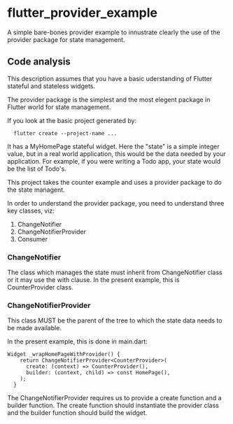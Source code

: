 # flutter_provider_example

A simple bare-bones provider example to innustrate clearly the use of the provider package for state management.

## Code analysis

This description assumes that you have a basic uderstanding of Flutter stateful and stateless widgets. 

The provider package is the simplest and the most elegent package in Flutter world for state management.

If you look at the basic project generated by:
```
  flutter create --project-name ...
```
It has a MyHomePage stateful widget. Here the "state" is a simple integer value, but in a real world application, this would be the data needed by your application. For example, if you were writing a Todo app, your state would be the list of Todo's.

This project takes the counter example and uses a provider package to do the state managent. 

In order to understand the provider package, you need to understand three key classes, viz:
1. ChangeNotifier
2. ChangeNotifierProvider
3. Consumer

### ChangeNotifier
The class which manages the state must inherit from ChangeNotifier class or it may use the with clause. In the present example, this is CounterProvider class. 

### ChangeNotifierProvider
This class MUST be the parent of the tree to which the state data needs to be made available.

In the present example, this is done in main.dart:

```
Widget _wrapHomePageWithProvider() {
    return ChangeNotifierProvider<CounterProvider>(
      create: (context) => CounterProvider(),
      builder: (context, child) => const HomePage(),
    );
  }
```
The ChangeNotifierProvider requires us to provide a create function and a builder function. The create function should instantiate the provider class and the builder function should build the widget.

